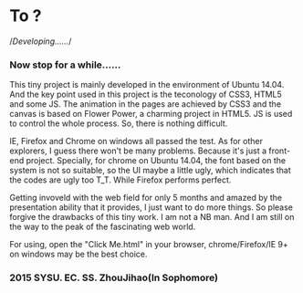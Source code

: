 # To ?
/*Developing......*/

### Now stop for a while......

This tiny project is mainly developed in the environment of Ubuntu 14.04.
And the key point used in this project is the teconology of CSS3, HTML5 and some
JS. The animation in the pages are achieved by CSS3 and
the canvas is based on Flower Power, a charming project in HTML5. JS is used to control
the whole process. So, there is nothing difficult.

IE, Firefox and Chrome on windows all passed the test. As for other explorers, I guess there won't be
many problems. Because it's just a front-end project. Specially, for chrome on Ubuntu 14.04,
the font based on the system is not so suitable, so the UI maybe a little ugly, which indicates that the
codes are ugly too T_T. While Firefox performs perfect.

Getting invoveld with the web field for only 5 months and amazed by the presentation ability that it provides,
I just want to do more things. So please forgive the drawbacks of this tiny work. I am not a NB man. And I am
still on the way to the peak of the fascinating web world.

For using, open the "Click Me.html" in your browser, chrome/Firefox/IE 9+ on windows may be the best choice.

### 2015 SYSU. EC. SS. ZhouJihao(In Sophomore)
